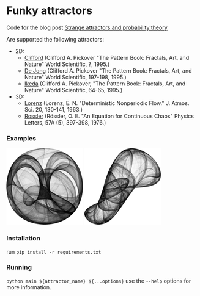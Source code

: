 # Funky attractors

Code for the blog post [Strange attractors and probability theory](https://pierresegonne.github.io/Attractors/)

Are supported the following attractors:

* 2D:
  * [Clifford](https://www.worldscientific.com/worldscibooks/10.1142/2052) (Clifford A. Pickover "The Pattern Book: Fractals, Art, and Nature" World Scientific, ?, 1995.)
  * [De Jong](https://www.worldscientific.com/worldscibooks/10.1142/2052) (Clifford A. Pickover "The Pattern Book: Fractals, Art, and Nature" World Scientific, 197-198, 1995.)
  * [Ikeda](https://www.worldscientific.com/worldscibooks/10.1142/2052) (Clifford A. Pickover, "The Pattern Book: Fractals, Art, and Nature" World Scientific, 64-65, 1995.)
* 3D:
  * [Lorenz](https://mathworld.wolfram.com/LorenzAttractor.html#:~:text=The%20Lorenz%20attractor%20is%20an,thermal%20diffusivity%20%2C%20and%20kinematic%20viscosity%20.) (Lorenz, E. N. "Deterministic Nonperiodic Flow." J. Atmos. Sci. 20, 130-141, 1963.)
  * [Rossler](http://paulbourke.net/fractals/rossler/) (Rössler, O. E. "An Equation for Continuous Chaos" Physics Letters, 57A (5), 397-398, 1976.)

### Examples

<img src="examples/clifford.png" width="200"/>
<img src="examples/de_jong.png" width="200"/>

### Installation

run `pip install -r requirements.txt`

### Running

`python main ${attractor_name} ${...options}` use the `--help` options for more information.